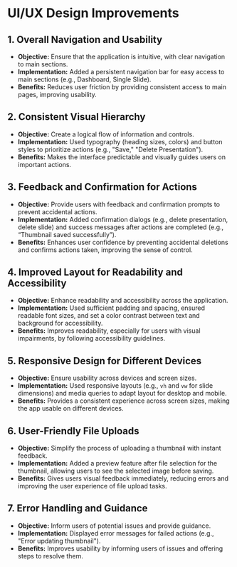 # UI/UX Design Improvements

## 1. Overall Navigation and Usability
   - **Objective:** Ensure that the application is intuitive, with clear navigation to main sections.
   - **Implementation:** Added a persistent navigation bar for easy access to main sections (e.g., Dashboard, Single Slide).
   - **Benefits:** Reduces user friction by providing consistent access to main pages, improving usability.

## 2. Consistent Visual Hierarchy
   - **Objective:** Create a logical flow of information and controls.
   - **Implementation:** Used typography (heading sizes, colors) and button styles to prioritize actions (e.g., "Save," "Delete Presentation").
   - **Benefits:** Makes the interface predictable and visually guides users on important actions.

## 3. Feedback and Confirmation for Actions
   - **Objective:** Provide users with feedback and confirmation prompts to prevent accidental actions.
   - **Implementation:** Added confirmation dialogs (e.g., delete presentation, delete slide) and success messages after actions are completed (e.g., “Thumbnail saved successfully”).
   - **Benefits:** Enhances user confidence by preventing accidental deletions and confirms actions taken, improving the sense of control.

## 4. Improved Layout for Readability and Accessibility
   - **Objective:** Enhance readability and accessibility across the application.
   - **Implementation:** Used sufficient padding and spacing, ensured readable font sizes, and set a color contrast between text and background for accessibility.
   - **Benefits:** Improves readability, especially for users with visual impairments, by following accessibility guidelines.

## 5. Responsive Design for Different Devices
   - **Objective:** Ensure usability across devices and screen sizes.
   - **Implementation:** Used responsive layouts (e.g., `vh` and `vw` for slide dimensions) and media queries to adapt layout for desktop and mobile.
   - **Benefits:** Provides a consistent experience across screen sizes, making the app usable on different devices.

## 6. User-Friendly File Uploads
   - **Objective:** Simplify the process of uploading a thumbnail with instant feedback.
   - **Implementation:** Added a preview feature after file selection for the thumbnail, allowing users to see the selected image before saving.
   - **Benefits:** Gives users visual feedback immediately, reducing errors and improving the user experience of file upload tasks.

## 7. Error Handling and Guidance
   - **Objective:** Inform users of potential issues and provide guidance.
   - **Implementation:** Displayed error messages for failed actions (e.g., "Error updating thumbnail").
   - **Benefits:** Improves usability by informing users of issues and offering steps to resolve them.
